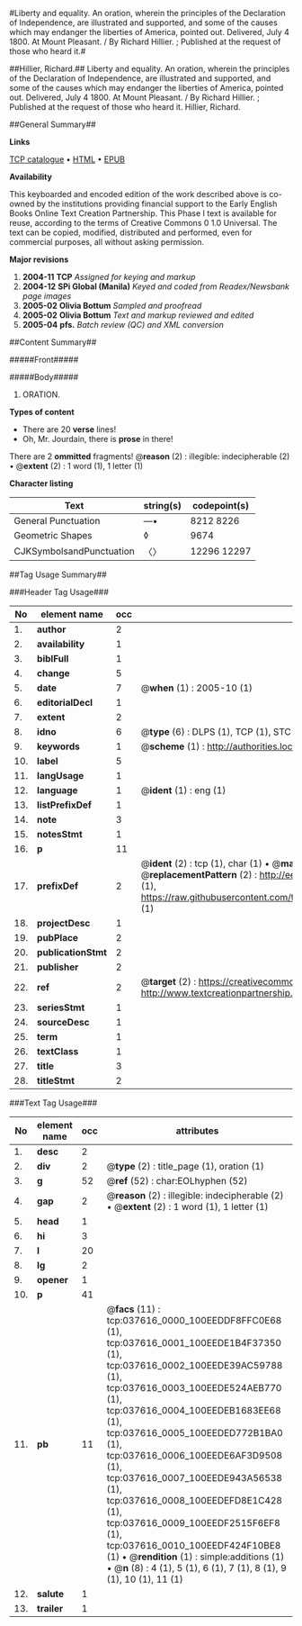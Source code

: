 #Liberty and equality. An oration, wherein the principles of the Declaration of Independence, are illustrated and supported, and some of the causes which may endanger the liberties of America, pointed out. Delivered, July 4 1800. At Mount Pleasant. / By Richard Hillier. ; Published at the request of those who heard it.#

##Hillier, Richard.##
Liberty and equality. An oration, wherein the principles of the Declaration of Independence, are illustrated and supported, and some of the causes which may endanger the liberties of America, pointed out. Delivered, July 4 1800. At Mount Pleasant. / By Richard Hillier. ; Published at the request of those who heard it.
Hillier, Richard.

##General Summary##

**Links**

[TCP catalogue](http://www.ota.ox.ac.uk/tcp/)  • 
[HTML](http://tei.it.ox.ac.uk/tcp/Texts-HTML/free/N28/N28220.html)  • 
[EPUB](http://tei.it.ox.ac.uk/tcp/Texts-EPUB/free/N28/N28220.epub)

**Availability**

This keyboarded and encoded edition of the
	       work described above is co-owned by the institutions
	       providing financial support to the Early English Books
	       Online Text Creation Partnership. This Phase I text is
	       available for reuse, according to the terms of Creative
	       Commons 0 1.0 Universal. The text can be copied,
	       modified, distributed and performed, even for
	       commercial purposes, all without asking permission.

**Major revisions**

1. __2004-11__ __TCP__ *Assigned for keying and markup*
1. __2004-12__ __SPi Global (Manila)__ *Keyed and coded from Readex/Newsbank page images*
1. __2005-02__ __Olivia Bottum__ *Sampled and proofread*
1. __2005-02__ __Olivia Bottum__ *Text and markup reviewed and edited*
1. __2005-04__ __pfs.__ *Batch review (QC) and XML conversion*

##Content Summary##

#####Front#####

#####Body#####

1. ORATION.

**Types of content**

  * There are 20 **verse** lines!
  * Oh, Mr. Jourdain, there is **prose** in there!

There are 2 **ommitted** fragments! 
 @__reason__ (2) : illegible: indecipherable (2)  •  @__extent__ (2) : 1 word (1), 1 letter (1)

**Character listing**


|Text|string(s)|codepoint(s)|
|---|---|---|
|General Punctuation|—•|8212 8226|
|Geometric Shapes|◊|9674|
|CJKSymbolsandPunctuation|〈〉|12296 12297|

##Tag Usage Summary##

###Header Tag Usage###

|No|element name|occ|attributes|
|---|---|---|---|
|1.|__author__|2||
|2.|__availability__|1||
|3.|__biblFull__|1||
|4.|__change__|5||
|5.|__date__|7| @__when__ (1) : 2005-10 (1)|
|6.|__editorialDecl__|1||
|7.|__extent__|2||
|8.|__idno__|6| @__type__ (6) : DLPS (1), TCP (1), STC (1), NOTIS (1), IMAGE-SET (1), EVANS-CITATION (1)|
|9.|__keywords__|1| @__scheme__ (1) : http://authorities.loc.gov/ (1)|
|10.|__label__|5||
|11.|__langUsage__|1||
|12.|__language__|1| @__ident__ (1) : eng (1)|
|13.|__listPrefixDef__|1||
|14.|__note__|3||
|15.|__notesStmt__|1||
|16.|__p__|11||
|17.|__prefixDef__|2| @__ident__ (2) : tcp (1), char (1)  •  @__matchPattern__ (2) : ([0-9\-]+):([0-9IVX]+) (1), (.+) (1)  •  @__replacementPattern__ (2) : http://eebo.chadwyck.com/downloadtiff?vid=$1&page=$2 (1), https://raw.githubusercontent.com/textcreationpartnership/Texts/master/tcpchars.xml#$1 (1)|
|18.|__projectDesc__|1||
|19.|__pubPlace__|2||
|20.|__publicationStmt__|2||
|21.|__publisher__|2||
|22.|__ref__|2| @__target__ (2) : https://creativecommons.org/publicdomain/zero/1.0/ (1), http://www.textcreationpartnership.org/docs/. (1)|
|23.|__seriesStmt__|1||
|24.|__sourceDesc__|1||
|25.|__term__|1||
|26.|__textClass__|1||
|27.|__title__|3||
|28.|__titleStmt__|2||


###Text Tag Usage###

|No|element name|occ|attributes|
|---|---|---|---|
|1.|__desc__|2||
|2.|__div__|2| @__type__ (2) : title_page (1), oration (1)|
|3.|__g__|52| @__ref__ (52) : char:EOLhyphen (52)|
|4.|__gap__|2| @__reason__ (2) : illegible: indecipherable (2)  •  @__extent__ (2) : 1 word (1), 1 letter (1)|
|5.|__head__|1||
|6.|__hi__|3||
|7.|__l__|20||
|8.|__lg__|2||
|9.|__opener__|1||
|10.|__p__|41||
|11.|__pb__|11| @__facs__ (11) : tcp:037616_0000_100EEDDF8FFC0E68 (1), tcp:037616_0001_100EEDE1B4F37350 (1), tcp:037616_0002_100EEDE39AC59788 (1), tcp:037616_0003_100EEDE524AEB770 (1), tcp:037616_0004_100EEDEB1683EE68 (1), tcp:037616_0005_100EEDED772B1BA0 (1), tcp:037616_0006_100EEDE6AF3D9508 (1), tcp:037616_0007_100EEDE943A56538 (1), tcp:037616_0008_100EEDEFD8E1C428 (1), tcp:037616_0009_100EEDF2515F6EF8 (1), tcp:037616_0010_100EEDF424F10BE8 (1)  •  @__rendition__ (1) : simple:additions (1)  •  @__n__ (8) : 4 (1), 5 (1), 6 (1), 7 (1), 8 (1), 9 (1), 10 (1), 11 (1)|
|12.|__salute__|1||
|13.|__trailer__|1||

